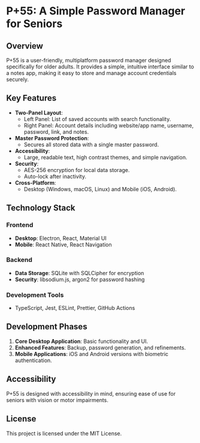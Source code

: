# P+55: A Simple Password Manager for Seniors

## Overview
P+55 is a user-friendly, multiplatform password manager designed specifically for older adults. It provides a simple, intuitive interface similar to a notes app, making it easy to store and manage account credentials securely.

## Key Features
- **Two-Panel Layout**:
  - Left Panel: List of saved accounts with search functionality.
  - Right Panel: Account details including website/app name, username, password, link, and notes.
- **Master Password Protection**:
  - Secures all stored data with a single master password.
- **Accessibility**:
  - Large, readable text, high contrast themes, and simple navigation.
- **Security**:
  - AES-256 encryption for local data storage.
  - Auto-lock after inactivity.
- **Cross-Platform**:
  - Desktop (Windows, macOS, Linux) and Mobile (iOS, Android).

## Technology Stack
### Frontend
- **Desktop**: Electron, React, Material UI
- **Mobile**: React Native, React Navigation

### Backend
- **Data Storage**: SQLite with SQLCipher for encryption
- **Security**: libsodium.js, argon2 for password hashing

### Development Tools
- TypeScript, Jest, ESLint, Prettier, GitHub Actions

## Development Phases
1. **Core Desktop Application**: Basic functionality and UI.
2. **Enhanced Features**: Backup, password generation, and refinements.
3. **Mobile Applications**: iOS and Android versions with biometric authentication.

## Accessibility
P+55 is designed with accessibility in mind, ensuring ease of use for seniors with vision or motor impairments.

## License
This project is licensed under the MIT License.
